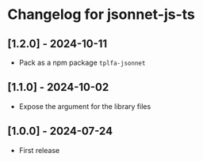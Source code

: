 # Changelog for jsonnet-js-ts

## [1.2.0] - 2024-10-11

- Pack as a npm package `tplfa-jsonnet`


## [1.1.0] - 2024-10-02

- Expose the argument for the library files


## [1.0.0] - 2024-07-24

- First release
